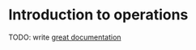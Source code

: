 # Introduction to operations

TODO: write [great documentation](http://jacobian.org/writing/what-to-write/)
